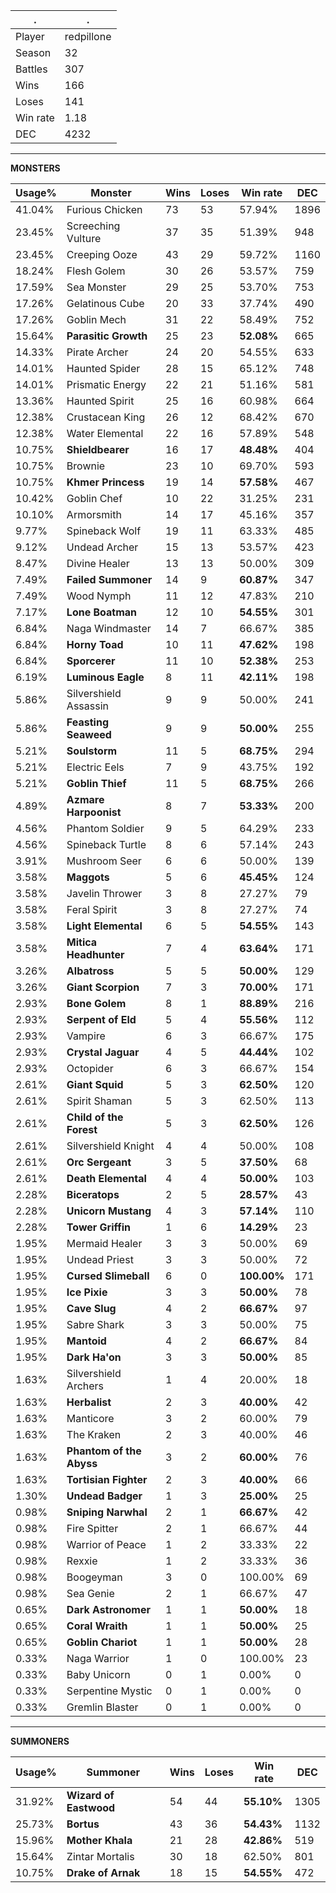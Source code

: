 .|.
|-|-
Player|redpillone
Season|32
Battles|307
Wins|166
Loses|141
Win rate|1.18
DEC|4232

---
**MONSTERS**

Usage%|Monster|Wins|Loses|Win rate|DEC|
-|-|-|-|-|-|
41.04%|Furious Chicken|73|53|57.94%|1896|
23.45%|Screeching Vulture|37|35|51.39%|948|
23.45%|Creeping Ooze|43|29|59.72%|1160|
18.24%|Flesh Golem|30|26|53.57%|759|
17.59%|Sea Monster|29|25|53.70%|753|
17.26%|Gelatinous Cube|20|33|37.74%|490|
17.26%|Goblin Mech|31|22|58.49%|752|
15.64%|**Parasitic Growth**|25|23|**52.08%**|665|
14.33%|Pirate Archer|24|20|54.55%|633|
14.01%|Haunted Spider|28|15|65.12%|748|
14.01%|Prismatic Energy|22|21|51.16%|581|
13.36%|Haunted Spirit|25|16|60.98%|664|
12.38%|Crustacean King|26|12|68.42%|670|
12.38%|Water Elemental|22|16|57.89%|548|
10.75%|**Shieldbearer**|16|17|**48.48%**|404|
10.75%|Brownie|23|10|69.70%|593|
10.75%|**Khmer Princess**|19|14|**57.58%**|467|
10.42%|Goblin Chef|10|22|31.25%|231|
10.10%|Armorsmith|14|17|45.16%|357|
9.77%|Spineback Wolf|19|11|63.33%|485|
9.12%|Undead Archer|15|13|53.57%|423|
8.47%|Divine Healer|13|13|50.00%|309|
7.49%|**Failed Summoner**|14|9|**60.87%**|347|
7.49%|Wood Nymph|11|12|47.83%|210|
7.17%|**Lone Boatman**|12|10|**54.55%**|301|
6.84%|Naga Windmaster|14|7|66.67%|385|
6.84%|**Horny Toad**|10|11|**47.62%**|198|
6.84%|**Sporcerer**|11|10|**52.38%**|253|
6.19%|**Luminous Eagle**|8|11|**42.11%**|198|
5.86%|Silvershield Assassin|9|9|50.00%|241|
5.86%|**Feasting Seaweed**|9|9|**50.00%**|255|
5.21%|**Soulstorm**|11|5|**68.75%**|294|
5.21%|Electric Eels|7|9|43.75%|192|
5.21%|**Goblin Thief**|11|5|**68.75%**|266|
4.89%|**Azmare Harpoonist**|8|7|**53.33%**|200|
4.56%|Phantom Soldier|9|5|64.29%|233|
4.56%|Spineback Turtle|8|6|57.14%|243|
3.91%|Mushroom Seer|6|6|50.00%|139|
3.58%|**Maggots**|5|6|**45.45%**|124|
3.58%|Javelin Thrower|3|8|27.27%|79|
3.58%|Feral Spirit|3|8|27.27%|74|
3.58%|**Light Elemental**|6|5|**54.55%**|143|
3.58%|**Mitica Headhunter**|7|4|**63.64%**|171|
3.26%|**Albatross**|5|5|**50.00%**|129|
3.26%|**Giant Scorpion**|7|3|**70.00%**|171|
2.93%|**Bone Golem**|8|1|**88.89%**|216|
2.93%|**Serpent of Eld**|5|4|**55.56%**|112|
2.93%|Vampire|6|3|66.67%|175|
2.93%|**Crystal Jaguar**|4|5|**44.44%**|102|
2.93%|Octopider|6|3|66.67%|154|
2.61%|**Giant Squid**|5|3|**62.50%**|120|
2.61%|Spirit Shaman|5|3|62.50%|113|
2.61%|**Child of the Forest**|5|3|**62.50%**|126|
2.61%|Silvershield Knight|4|4|50.00%|108|
2.61%|**Orc Sergeant**|3|5|**37.50%**|68|
2.61%|**Death Elemental**|4|4|**50.00%**|103|
2.28%|**Biceratops**|2|5|**28.57%**|43|
2.28%|**Unicorn Mustang**|4|3|**57.14%**|110|
2.28%|**Tower Griffin**|1|6|**14.29%**|23|
1.95%|Mermaid Healer|3|3|50.00%|69|
1.95%|Undead Priest|3|3|50.00%|72|
1.95%|**Cursed Slimeball**|6|0|**100.00%**|171|
1.95%|**Ice Pixie**|3|3|**50.00%**|78|
1.95%|**Cave Slug**|4|2|**66.67%**|97|
1.95%|Sabre Shark|3|3|50.00%|75|
1.95%|**Mantoid**|4|2|**66.67%**|84|
1.95%|**Dark Ha'on**|3|3|**50.00%**|85|
1.63%|Silvershield Archers|1|4|20.00%|18|
1.63%|**Herbalist**|2|3|**40.00%**|42|
1.63%|Manticore|3|2|60.00%|79|
1.63%|The Kraken|2|3|40.00%|46|
1.63%|**Phantom of the Abyss**|3|2|**60.00%**|76|
1.63%|**Tortisian Fighter**|2|3|**40.00%**|66|
1.30%|**Undead Badger**|1|3|**25.00%**|25|
0.98%|**Sniping Narwhal**|2|1|**66.67%**|42|
0.98%|Fire Spitter|2|1|66.67%|44|
0.98%|Warrior of Peace|1|2|33.33%|22|
0.98%|Rexxie|1|2|33.33%|36|
0.98%|Boogeyman|3|0|100.00%|69|
0.98%|Sea Genie|2|1|66.67%|47|
0.65%|**Dark Astronomer**|1|1|**50.00%**|18|
0.65%|**Coral Wraith**|1|1|**50.00%**|25|
0.65%|**Goblin Chariot**|1|1|**50.00%**|28|
0.33%|Naga Warrior|1|0|100.00%|23|
0.33%|Baby Unicorn|0|1|0.00%|0|
0.33%|Serpentine Mystic|0|1|0.00%|0|
0.33%|Gremlin Blaster|0|1|0.00%|0|

---
**SUMMONERS**

Usage%|Summoner|Wins|Loses|Win rate|DEC|
-|-|-|-|-|-|
31.92%|**Wizard of Eastwood**|54|44|**55.10%**|1305|
25.73%|**Bortus**|43|36|**54.43%**|1132|
15.96%|**Mother Khala**|21|28|**42.86%**|519|
15.64%|Zintar Mortalis|30|18|62.50%|801|
10.75%|**Drake of Arnak**|18|15|**54.55%**|472|
